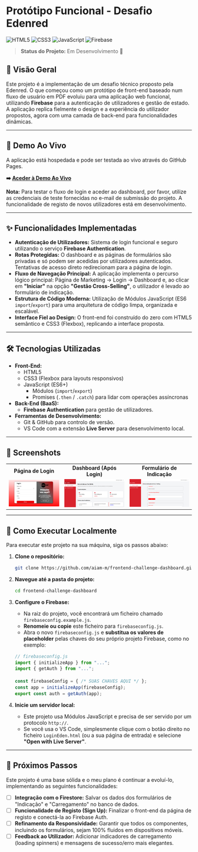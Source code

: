 # Protótipo Funcional - Desafio Edenred

![HTML5](https://img.shields.io/badge/HTML5-E34F26?style=for-the-badge&logo=html5&logoColor=white)
![CSS3](https://img.shields.io/badge/CSS3-1572B6?style=for-the-badge&logo=css3&logoColor=white)
![JavaScript](https://img.shields.io/badge/JavaScript-F7DF1E?style=for-the-badge&logo=javascript&logoColor=black)
![Firebase](https://img.shields.io/badge/Firebase-FFCA28?style=for-the-badge&logo=firebase&logoColor=black)

> **Status do Projeto:** Em Desenvolvimento 🚀

## 📜 Visão Geral

Este projeto é a implementação de um desafio técnico proposto pela Edenred. O que começou como um protótipo de front-end baseado num fluxo de usuário em PDF evoluiu para uma aplicação web funcional, utilizando **Firebase** para a autenticação de utilizadores e gestão de estado. A aplicação replica fielmente o design e a experiência do utilizador propostos, agora com uma camada de back-end para funcionalidades dinâmicas.

---

## 🚀 Demo Ao Vivo

A aplicação está hospedada e pode ser testada ao vivo através do GitHub Pages.

**➡️ [Aceder à Demo Ao Vivo](https://aiam-m.github.io/frontend-challenge-dashboard/)**

**Nota:** Para testar o fluxo de login e aceder ao dashboard, por favor, utilize as credenciais de teste fornecidas no e-mail de submissão do projeto. A funcionalidade de registo de novos utilizadores está em desenvolvimento.

---

## ✨ Funcionalidades Implementadas

- **Autenticação de Utilizadores:** Sistema de login funcional e seguro utilizando o serviço **Firebase Authentication**.
- **Rotas Protegidas:** O dashboard e as páginas de formulários são privadas e só podem ser acedidas por utilizadores autenticados. Tentativas de acesso direto redirecionam para a página de login.
- **Fluxo de Navegação Principal:** A aplicação implementa o percurso lógico principal: Página de Marketing → Login → Dashboard e, ao clicar em **"Iniciar"** na opção **"Gestão Cross-Selling"**, o utilizador é levado ao formulário de indicação.
- **Estrutura de Código Moderna:** Utilização de Módulos JavaScript (ES6 `import`/`export`) para uma arquitetura de código limpa, organizada e escalável.
- **Interface Fiel ao Design:** O front-end foi construído do zero com HTML5 semântico e CSS3 (Flexbox), replicando a interface proposta.

---

## 🛠️ Tecnologias Utilizadas

- **Front-End:**
  - HTML5
  - CSS3 (Flexbox para layouts responsivos)
  - JavaScript (ES6+)
    - Módulos (`import`/`export`)
    - Promises (`.then` / `.catch`) para lidar com operações assíncronas
- **Back-End (BaaS):**
  - **Firebase Authentication** para gestão de utilizadores.
- **Ferramentas de Desenvolvimento:**
  - Git & GitHub para controlo de versão.
  - VS Code com a extensão **Live Server** para desenvolvimento local.

---

## 📸 Screenshots

<table>
  <tr>
    <td align="center"><strong>Página de Login</strong></td>
    <td align="center"><strong>Dashboard (Após Login)</strong></td>
    <td align="center"><strong>Formulário de Indicação</strong></td>
  </tr>
  <tr>
    <td><img src="./Imagens/Print-git-eden/login.png" alt="Tela de Login da aplicação"></td>
    <td><img src="./Imagens/Print-git-eden/dashboard.png" alt="Dashboard principal da aplicação"></td>
    <td><img src="./Imagens/Print-git-eden/indicacao.png" alt="Indicação de clientes"></td>
  </tr>
</table>

---

## 📖 Como Executar Localmente

Para executar este projeto na sua máquina, siga os passos abaixo:

1.  **Clone o repositório:**
    ```sh
    git clone https://github.com/aiam-m/frontend-challenge-dashboard.git
    ```

2.  **Navegue até a pasta do projeto:**
    ```sh
    cd frontend-challenge-dashboard
    ```

3.  **Configure o Firebase:**
    -   Na raiz do projeto, você encontrará um ficheiro chamado `firebaseconfig.example.js`.
    -   **Renomeie ou copie** este ficheiro para `firebaseconfig.js`.
    -   Abra o novo `firebaseconfig.js` e **substitua os valores de placeholder** pelas chaves do seu próprio projeto Firebase, como no exemplo:
    ```javascript
    // firebaseconfig.js
    import { initializeApp } from "...";
    import { getAuth } from "...";
    
    const firebaseConfig = { /* SUAS CHAVES AQUI */ };
    const app = initializeApp(firebaseConfig);
    export const auth = getAuth(app);
    ```

4.  **Inicie um servidor local:**
    -   Este projeto usa Módulos JavaScript e precisa de ser servido por um protocolo `http://`.
    -   Se você usa o VS Code, simplesmente clique com o botão direito no ficheiro `LoginEden.html` (ou a sua página de entrada) e selecione **"Open with Live Server"**.

---

## 🎯 Próximos Passos

Este projeto é uma base sólida e o meu plano é continuar a evoluí-lo, implementando as seguintes funcionalidades:
- [ ] **Integração com o Firestore:** Salvar os dados dos formulários de "Indicação" e "Carregamento" no banco de dados.
- [ ] **Funcionalidade de Registo (Sign Up):** Finalizar o front-end da página de registo e conectá-la ao Firebase Auth.
- [ ] **Refinamento da Responsividade:** Garantir que todos os componentes, incluindo os formulários, sejam 100% fluidos em dispositivos móveis.
- [ ] **Feedback ao Utilizador:** Adicionar indicadores de carregamento (loading spinners) e mensagens de sucesso/erro mais elegantes.
